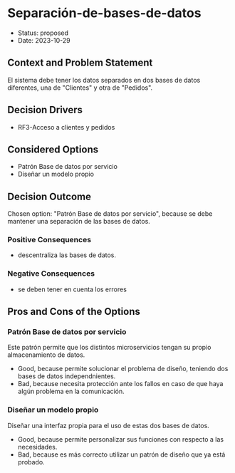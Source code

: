# Separación-de-bases-de-datos

* Status: proposed
* Date: 2023-10-29

## Context and Problem Statement

El sistema debe tener los datos separados en dos bases de datos diferentes, una de "Clientes" y otra de "Pedidos".

## Decision Drivers

* RF3-Acceso a clientes y pedidos

## Considered Options

* Patrón Base de datos por servicio
* Diseñar un modelo propio

## Decision Outcome

Chosen option: "Patrón Base de datos por servicio", because se debe mantener una separación de las bases de datos.

### Positive Consequences

* descentraliza las bases de datos.

### Negative Consequences

* se deben tener en cuenta los errores

## Pros and Cons of the Options

### Patrón Base de datos por servicio

Este patrón permite que los distintos microservicios tengan su propio almacenamiento de datos.

* Good, because permite solucionar el problema de diseño, teniendo dos bases de datos independnientes.
* Bad, because necesita protección ante los fallos en caso de que haya algún problema en la comunicación.

### Diseñar un modelo propio

Diseñar una interfaz propia para el uso de estas dos bases de datos.

* Good, because permite personalizar sus funciones con respecto a las necesidades.
* Bad, because es más correcto utilizar un patrón de diseño que ya está probado.
